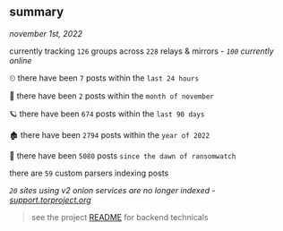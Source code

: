 
## summary
_november 1st, 2022_

currently tracking `126` groups across `228` relays & mirrors - _`100` currently online_

⏲ there have been `7` posts within the `last 24 hours`

🦈 there have been `2` posts within the `month of november`

🪐 there have been `674` posts within the `last 90 days`

🏚 there have been `2794` posts within the `year of 2022`

🦕 there have been `5080` posts `since the dawn of ransomwatch`

there are `59` custom parsers indexing posts

_`20` sites using v2 onion services are no longer indexed - [support.torproject.org](https://support.torproject.org/onionservices/v2-deprecation/)_

> see the project [README](https://github.com/joshhighet/ransomwatch#ransomwatch--) for backend technicals

